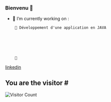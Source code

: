 ### Bienvenu  👋

- 🔭 I’m currently working on : 

       🌱 Développement d'une application en JAVA
      
     
      
      
      
       
       👯 

[linkedin](https://www.linkedin.com/in/elmi-diraneh-86a0331b7/)


## You are the visitor \#
![Visitor Count](https://profile-counter.glitch.me/{Diraneh}/count.svg)
